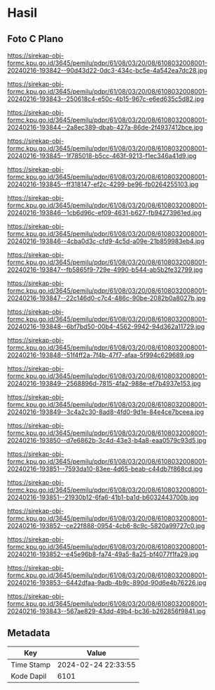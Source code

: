 # Hasil

## Foto C Plano

https://sirekap-obj-formc.kpu.go.id/3645/pemilu/pdpr/61/08/03/20/08/6108032008001-20240216-193842--90d43d22-0dc3-434c-bc5e-4a542ea7dc28.jpg

https://sirekap-obj-formc.kpu.go.id/3645/pemilu/pdpr/61/08/03/20/08/6108032008001-20240216-193843--250618c4-e50c-4b15-967c-e6ed635c5d82.jpg

https://sirekap-obj-formc.kpu.go.id/3645/pemilu/pdpr/61/08/03/20/08/6108032008001-20240216-193844--2a8ec389-dbab-427a-86de-2f4937412bce.jpg

https://sirekap-obj-formc.kpu.go.id/3645/pemilu/pdpr/61/08/03/20/08/6108032008001-20240216-193845--1f785018-b5cc-463f-9213-f1ec346a41d9.jpg

https://sirekap-obj-formc.kpu.go.id/3645/pemilu/pdpr/61/08/03/20/08/6108032008001-20240216-193845--ff318147-ef2c-4299-be96-fb0264255103.jpg

https://sirekap-obj-formc.kpu.go.id/3645/pemilu/pdpr/61/08/03/20/08/6108032008001-20240216-193846--1cb6d96c-ef09-4631-b627-fb94273961ed.jpg

https://sirekap-obj-formc.kpu.go.id/3645/pemilu/pdpr/61/08/03/20/08/6108032008001-20240216-193846--4cba0d3c-cfd9-4c5d-a09e-21b859983eb4.jpg

https://sirekap-obj-formc.kpu.go.id/3645/pemilu/pdpr/61/08/03/20/08/6108032008001-20240216-193847--fb5865f9-729e-4990-b544-ab5b2fe32799.jpg

https://sirekap-obj-formc.kpu.go.id/3645/pemilu/pdpr/61/08/03/20/08/6108032008001-20240216-193847--22c146d0-c7c4-486c-90be-2082b0a8027b.jpg

https://sirekap-obj-formc.kpu.go.id/3645/pemilu/pdpr/61/08/03/20/08/6108032008001-20240216-193848--6bf7bd50-00b4-4562-9942-94d362a11729.jpg

https://sirekap-obj-formc.kpu.go.id/3645/pemilu/pdpr/61/08/03/20/08/6108032008001-20240216-193848--51f4ff2a-7f4b-47f7-afaa-5f994c629689.jpg

https://sirekap-obj-formc.kpu.go.id/3645/pemilu/pdpr/61/08/03/20/08/6108032008001-20240216-193849--2568896d-7815-4fa2-988e-ef7b4937e153.jpg

https://sirekap-obj-formc.kpu.go.id/3645/pemilu/pdpr/61/08/03/20/08/6108032008001-20240216-193849--3c4a2c30-8ad8-4fd0-9d1e-84e4ce7bceea.jpg

https://sirekap-obj-formc.kpu.go.id/3645/pemilu/pdpr/61/08/03/20/08/6108032008001-20240216-193850--d7e6862b-3c4d-43e3-b4a8-eaa0579c93d5.jpg

https://sirekap-obj-formc.kpu.go.id/3645/pemilu/pdpr/61/08/03/20/08/6108032008001-20240216-193851--7593da10-83ee-4d65-beab-c44db7f868cd.jpg

https://sirekap-obj-formc.kpu.go.id/3645/pemilu/pdpr/61/08/03/20/08/6108032008001-20240216-193851--21930b12-6fa6-41b1-ba1d-b6032443700b.jpg

https://sirekap-obj-formc.kpu.go.id/3645/pemilu/pdpr/61/08/03/20/08/6108032008001-20240216-193852--ce22f888-0954-4cb6-8c9c-5820a99727c0.jpg

https://sirekap-obj-formc.kpu.go.id/3645/pemilu/pdpr/61/08/03/20/08/6108032008001-20240216-193852--e45e96b8-fa74-49a5-8a25-bf4077f1fa29.jpg

https://sirekap-obj-formc.kpu.go.id/3645/pemilu/pdpr/61/08/03/20/08/6108032008001-20240216-193853--6442dfaa-9adb-4b9c-890d-90d6e4b76226.jpg

https://sirekap-obj-formc.kpu.go.id/3645/pemilu/pdpr/61/08/03/20/08/6108032008001-20240216-193843--567ae829-43dd-49b4-bc36-b262856f9841.jpg


## Metadata

| Key        | Value               |
| ---------- | ------------------- |
| Time Stamp | 2024-02-24 22:33:55 |
| Kode Dapil | 6101                |



